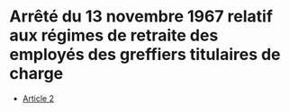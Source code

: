 # Arrêté du 13 novembre 1967 relatif aux régimes de retraite des employés des greffiers titulaires de charge

- [Article 2](article-2.md)
